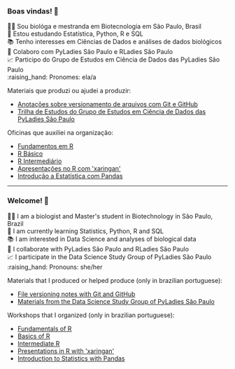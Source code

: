 ### Boas vindas! 👋 

<p> 👩‍🔬 Sou biológa e mestranda em Biotecnologia em São Paulo, Brasil <br> 
📖 Estou estudando Estatística, Python, R e SQL <br> 
📚 Tenho interesses em Ciências de Dados e análises de dados biológicos <br>
💪 Colaboro com PyLadies São Paulo e RLadies São Paulo <br> 
📈 Participo do Grupo de Estudos em Ciência de Dados das PyLadies São Paulo <br>
:raising_hand: Pronomes: ela/a </p> 

Materiais que produzi ou ajudei a produzir:
 * [Anotações sobre versionamento de arquivos com Git e GitHub](https://github.com/mariguilardi/git_e_github)
 * [Trilha de Estudos do Grupo de Estudos em Ciência de Dados das PyLadies São Paulo](https://pyladiessp.github.io/data-science/)

Oficinas que auxiliei na organização:  
 * [Fundamentos em R](https://mariguilardi.github.io/2019-05-Fundamentals-Of-R-R-LadiesSP/#1) 
 * [R Básico](https://beatrizmilz.github.io/2020-R-Ladies-SP-Basico/)
 * [R Intermediário](https://beatrizmilz.github.io/2019-02-R-Interm-R-LadiesSP/#1)
 * [Apresentações no R com 'xaringan'](https://beatrizmilz.github.io/aMostra-IME-2019-Xaringan/#1)
 * [Introdução a Estatística com Pandas](https://github.com/mariguilardi/data-science/blob/master/workshops/workshop_introdu%C3%A7%C3%A3o_estatistica_pandas/Workshop%20Introdu%C3%A7%C3%A3o%20a%20Estat%C3%ADstica%20e%20Pandas%20Respostas.pdf)

--------------------------------------------------------------------------------------------------------------------------------------------------------------

### Welcome! 👋

<p> 👩‍🔬 I am a  biologist and Master's student in Biotechnology in São Paulo, Brazil <br> 
📖 I am currently learning Statistics, Python, R and SQL <br>
📚 I am interested in Data Science and analyses of biological data <br>
💪 I collaborate with PyLadies São Paulo and RLadies São Paulo <br> 
📈 I participate in the Data Science Study Group of PyLadies São Paulo <br> 
:raising_hand: Pronouns: she/her </p> 

Materials that I produced or helped produce (only in brazilian portuguese):
 * [File versioning notes with Git and GitHub](https://github.com/mariguilardi/git_e_github)
 * [Materials from the Data Science Study Group of PyLadies São Paulo](https://pyladiessp.github.io/data-science/)

Workshops that I organized (only in brazilian portuguese):
 * [Fundamentals of R](https://mariguilardi.github.io/2019-05-Fundamentals-Of-R-R-LadiesSP/#1) 
 * [Basics of R](https://beatrizmilz.github.io/2020-R-Ladies-SP-Basico/)
 * [Intermediate R](https://beatrizmilz.github.io/2019-02-R-Interm-R-LadiesSP/#1)
 * [Presentations in R with 'xaringan'](https://beatrizmilz.github.io/aMostra-IME-2019-Xaringan/#1)
 * [Introduction to Statistics with Pandas](https://github.com/mariguilardi/data-science/blob/master/workshops/workshop_introdu%C3%A7%C3%A3o_estatistica_pandas/Workshop%20Introdu%C3%A7%C3%A3o%20a%20Estat%C3%ADstica%20e%20Pandas%20Respostas.pdf)
